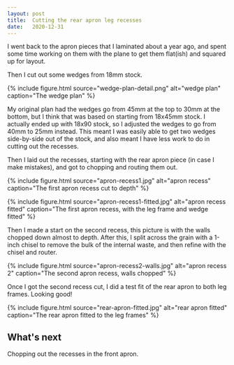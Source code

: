 ```yaml
---
layout: post
title:  Cutting the rear apron leg recesses
date:   2020-12-31
---
```



I went back to the apron pieces that I laminated about a year ago, and spent
some time working on them with the plane to get them flat(ish) and squared up
for layout.

Then I cut out some wedges from 18mm stock.

{% include figure.html source="wedge-plan-detail.png" alt="wedge plan" caption="The wedge plan" %}

My original plan had the wedges go from 45mm at the top to 30mm at the bottom,
but I think that was based on starting from 18x45mm stock.  I actually ended up
with 18x90 stock, so I adjusted the wedges to go from 40mm to 25mm instead.
This meant I was easily able to get two wedges side-by-side out of the stock,
and also meant I have less work to do in cutting out the recesses.

Then I laid out the recesses, starting with the rear apron piece (in case I
make mistakes), and got to chopping and routing them out.

{% include figure.html source="apron-recess1.jpg" alt="apron recess" caption="The first apron recess cut to depth" %}

{% include figure.html source="apron-recess1-fitted.jpg" alt="apron recess fitted" caption="The first apron recess, with the leg frame and wedge fitted" %}

Then I made a start on the second recess, this picture is with the walls
chopped down almost to depth.  After this, I split across the grain with a
1-inch chisel to remove the bulk of the internal waste, and then refine with
the chisel and router.

{% include figure.html source="apron-recess2-walls.jpg" alt="apron recess 2" caption="The second apron recess, walls chopped" %}

Once I got the second recess cut, I did a test fit of the rear apron to both
leg frames.  Looking good!

{% include figure.html source="rear-apron-fitted.jpg" alt="rear apron fitted" caption="The rear apron fitted to the leg frames" %}

## What's next

Chopping out the recesses in the front apron.
